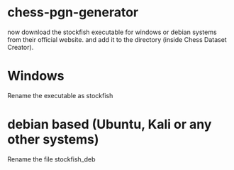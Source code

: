 # chess-pgn-generator
now download the stockfish executable for windows or debian systems from their official website.
and add it to the directory (inside Chess Dataset Creator).

# Windows
Rename the executable as stockfish

# debian based (Ubuntu, Kali or any other systems)
Rename the file stockfish_deb
